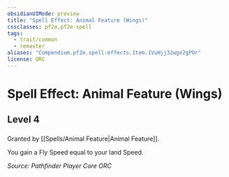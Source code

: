 ```yaml
---
obsidianUIMode: preview
title: "Spell Effect: Animal Feature (Wings)"
cssclasses: pf2e,pf2e-spell
tags:
  - trait/common
  - remaster
aliases: "Compendium.pf2e.spell-effects.Item.1VuHjj32wge2gPOr"
license: ORC
---
```

# Spell Effect: Animal Feature (Wings)
## Level 4
### 






Granted by [[Spells/Animal Feature|Animal Feature]].

You gain a Fly Speed equal to your land Speed.

*Source: Pathfinder Player Core*
*ORC*